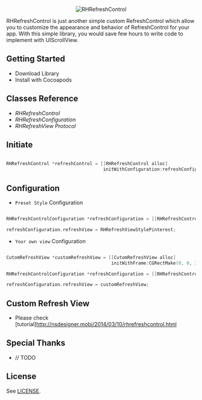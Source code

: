 <p align="center" >
  <img src="https://raw.github.com/rathahin/RHRefreshControl/assets/title.png" alt="RHRefreshControl" title="RHRefreshControl">
</p>

<div style="background-image:url('https://raw.github.com/rathahin/RHRefreshControl/assets/title.png')">
RHRefreshControl is just another simple custom RefreshControl which allow you to customize the appearance and behavior of RefreshControl for your app. With this simple library, you would save few hours to write code to implement with UIScrollView.
</div>

## Getting Started

* Download Library
* Install with Cocoapods

## Classes Reference

* *RHRefreshControl*
* *RHRefreshConfiguration*
* *RHRefreshView Protocol*

## Initiate

```objective-c

RHRefreshControl *refreshControl = [[RHRefreshControl alloc]
                                    initWithConfiguration:refreshConfiguration];

```

## Configuration

* `Preset Style` Configuration

```objective-c

RHRefreshControlConfiguration *refreshConfiguration = [[RHRefreshControlConfiguration alloc] init];

refreshConfiguration.refreshView = RHRefreshViewStylePinterest;

```

* `Your own view` Configuration

```objective-c

CutomRefreshView *customRefreshView = [[CutomRefreshView alloc]
                                       initWithFrame:CGRectMake(0, 0, 320, 60)];

RHRefreshControlConfiguration *refreshConfiguration = [[RHRefreshControlConfiguration alloc] init];

refreshConfiguration.refreshView = customRefreshView;

```

## Custom Refresh View

* Please check [tutorial]http://nsdesigner.mobi/2014/03/10/rhrefreshcontrol.html

## Special Thanks

* // TODO

## License

See [LICENSE](https://github.com/rathahin/RHRefreshControl/blob/master/LICENSE).